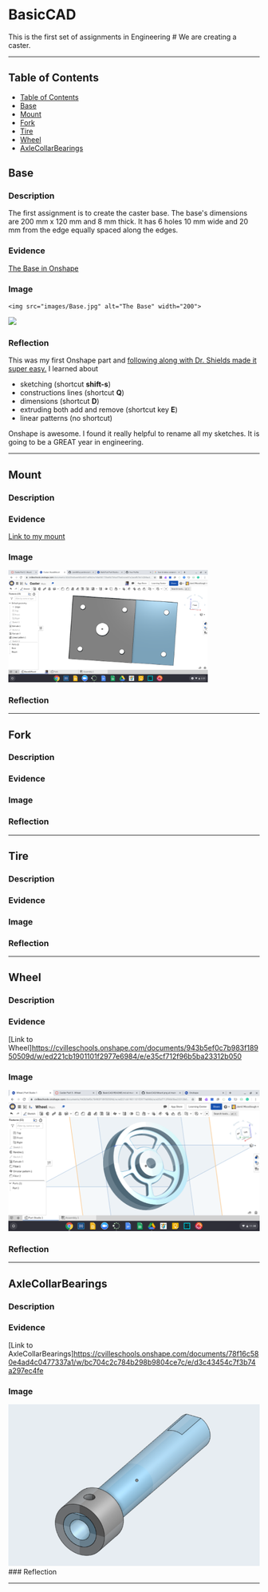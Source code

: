 # BasicCAD
This is the first set of assignments in Engineering #
We are creating a caster.

---
## Table of Contents
* [Table of Contents](#Table-of-Contents)
* [Base](#Base)
* [Mount](#Mount)
* [Fork](#Fork)
* [Tire](#Tire)
* [Wheel](#Wheel)
* [AxleCollarBearings](#AxleCollarBearings)

## Base

### Description

The first assignment is to create the caster base.  The base's dimensions are 200 mm x 120 mm and 8 mm thick.  It has 6 holes 10 mm wide and 20 mm from the edge equally spaced along the edges.

### Evidence
[The Base in Onshape](https://cvilleschools.onshape.com/documents/0d70f655203ca304cb3c5b7d/w/f55603f962f6fc74f5548a68/e/41d730c570a8d75fce9f51b6)

### Image

~~~
<img src="images/Base.jpg" alt="The Base" width="200">
~~~
<img src="https://github.com/OneCHSEngr/BasicCAD/blob/master/images/Base.jpg" width="400">

### Reflection

This was my first Onshape part and [following along with Dr. Shields made it super easy.](https://www.youtube.com/watch?v=93BFUD-HAG8&feature=emb_title&scrlybrkr=5670f0b4)  I learned about 
* sketching (shortcut **shift-s**)
* constructions lines (shortcut **Q**)
* dimensions (shortcut **D**)
* extruding both add and remove (shortcut key **E**)
* linear patterns (no shortcut)

Onshape is awesome.  I found it really helpful to rename all my sketches.  It is going to be a GREAT year in engineering.

---


## Mount

### Description

### Evidence

[Link to my mount](https://cvilleschools.onshape.com/documents/404d39e0aee9d0e4001edf6d/w/9da098173baf667b9acf7ba9/e/e481a2acafb7dc142bfaa478)

### Image

<img src="https://github.com/jamilmccollough/BasicCAD/blob/main/Images/Mount.png?raw=true" width="400">

### Reflection

---

## Fork

### Description

### Evidence

### Image

### Reflection

---


## Tire

### Description

### Evidence

### Image

### Reflection

---


## Wheel

### Description


### Evidence

[Link to Wheel]https://cvilleschools.onshape.com/documents/943b5ef0c7b983f18950509d/w/ed221cb1901101f2977e6984/e/e35cf712f96b5ba23312b050
### Image

<img src="https://github.com/jamilmccollough/BasicCAD/blob/main/Images/Wheel.png?raw=true" alt="Wheel.png"/>

### Reflection

---


## AxleCollarBearings

### Description

### Evidence

[Link to AxleCollarBearings]https://cvilleschools.onshape.com/documents/78f16c580e4ad4c0477337a1/w/bc704c2c784b298b9804ce7c/e/d3c43454c7f3b74a297ec4fe

### Image

<img src="https://github.com/jamilmccollough/BasicCAD/blob/3b1f98937f01df6e7f0cff80da1537a6def86515/Images/Screenshot%202020-11-06%20at%208.39.06%20PM.png?raw=true" alt="Screenshot 2020-11-06 at 8.39.06 PM.png"/>
### Reflection

---
